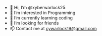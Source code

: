 - 👋 Hi, I’m @xyberwarlock25
- 👀 I’m interested in Programming
- 🌱 I’m currently learning coding
- 💞️ I’m looking for friends
- 📫 Contact me at cywarlock19@gmail.com

<!---
xyberwarlock25/xyberwarlock25 is a ✨ special ✨ repository because its `README.md` (this file) appears on your GitHub profile.
You can click the Preview link to take a look at your changes.
--->
